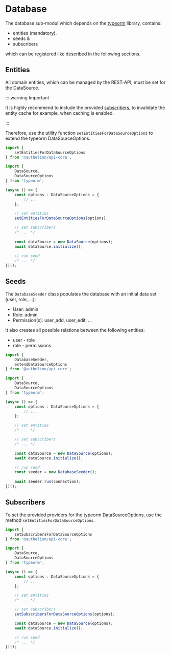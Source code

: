 # Database 

The database sub-modul which depends on the [typeorm]() library,
contains:
- entities (mandatory),
- seeds & 
- subscribers

which can be registered like described in the following sections.

## Entities

All domain entities, which can be managed by the REST-API, must be set for the DataSource.

::: warning Important

It is highly recommend to include the provided [subscribers](#subscribers),
to invalidate the entity cache for example, when caching is enabled.

:::

Therefore, use the utility function `setEntitiesForDataSourceOptions` to extend the typeorm DataSourceOptions.


```typescript
import {
    setEntitiesForDataSourceOptions
} from '@authelion/api-core';

import { 
    DataSource,
    DataSourceOptions
} from 'typeorm';

(async () => {
    const options : DataSourceOptions = {
        // ...
    };

    // set entities
    setEntitiesForDataSourceOptions(options);

    // set subscribers
    /* ... */
    
    const dataSource = new DataSource(options);
    await dataSource.initialize();
    
    // run seed
    /* ... */
})();
```

## Seeds

The `DatabaseSeeder` class populates the database with an initial data set (user, role, ...):
- User: admin
- Role: admin
- Permission(s): user_add, user_edit, ...

It also creates all possible relations between the following entities:
- user - role
- role - permissions

```typescript
import {
    DatabaseSeeder,
    extendDataSourceOptions
} from '@authelion/api-core';

import {
    DataSource,
    DataSourceOptions
} from 'typeorm';

(async () => {
    const options : DataSourceOptions = {
        // ...
    };

    // set entities
    /* ... */

    // set subscribers
    /* ... */

    const dataSource = new DataSource(options);
    await dataSource.initialize();

    // run seed
    const seeder = new DatabaseSeeder();
    
    await seeder.run(connection);
})();
```

## Subscribers

To set the provided providers for the typeorm DataSourceOptions, use the method
`setEntitiesForDataSourceOptions`.

```typescript
import {
    setSubscribersForDataSourceOptions
} from '@authelion/api-core';

import { 
    DataSource,
    DataSourceOptions
} from 'typeorm';

(async () => {
    const options : DataSourceOptions = {
        // ...
    };

    // set entities
    /* ... */

    // set subscribers
    setSubscribersForDataSourceOptions(options);

    const dataSource = new DataSource(options);
    await dataSource.initialize();

    // run seed
    /* ... */
})();
```
